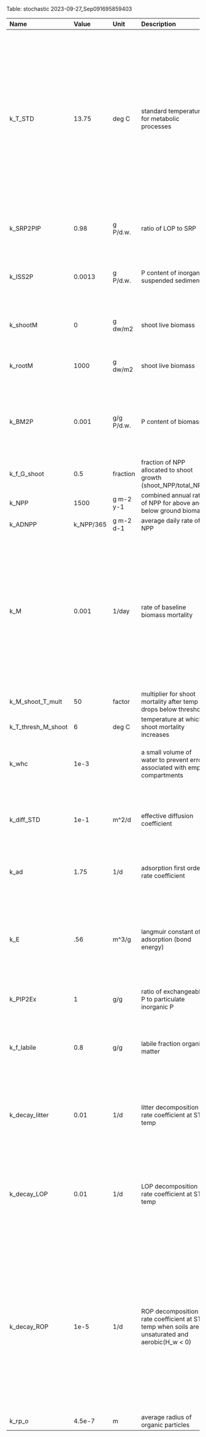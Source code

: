 Table: stochastic 2023-09-27_Sep091695859403

|Name               |Value     |Unit       |Description                                                                                    |Assumptions                                                                                                                                                                                                                                    |
|:------------------|:---------|:----------|:----------------------------------------------------------------------------------------------|:----------------------------------------------------------------------------------------------------------------------------------------------------------------------------------------------------------------------------------------------|
|k_T_STD            |13.75     |deg C      |standard temperature for metabolic processes                                                   |calibrated to make actual NPP match ANPPmax, since experiments were conducted under field conditions this parameter is equal to the (maximum daily average temp - minimum daily average temp)/2 + minimum daily average temp ~ 15 - 17 degrees |
|k_SRP2PIP          |0.98      |g P/d.w.   |ratio of LOP to SRP                                                                            |8.9e-1 for prindle, 1.42 for swamp rd, 6.2e-1 for union st                                                                                                                                                                                     |
|k_ISS2P            |0.0013    |g P/d.w.   |P content of inorganic suspended sediments                                                     |site data 0.002 for prindle rd, 0.0009 for union st, 0.00094 for swamp rd                                                                                                                                                                      |
|k_shootM           |0         |g dw/m2    |shoot live biomass                                                                             |need to set up a way to get this to vary based on start time                                                                                                                                                                                   |
|k_rootM            |1000      |g dw/m2    |shoot live biomass                                                                             |need to set up a way to get this to vary based on start time                                                                                                                                                                                   |
|k_BM2P             |0.001     |g/g P/d.w. |P content of biomass                                                                           |McJannet et al. 1996 .001 - 0.003; Morris & Bowden 1986 0.002; Wiegman Ch 2 data 0.001 to 0.003                                                                                                                                                |
|k_f_G_shoot        |0.5       |fraction   |fraction of NPP allocated to shoot growth (shoot_NPP/total_NPP)                                |Morris et al 1984 0.2 - 0.5                                                                                                                                                                                                                    |
|k_NPP              |1500      |g m-2 y-1  |combined annual rate of NPP for above and below ground biomass                                 |Morris et al. 1984 1000 to 4000                                                                                                                                                                                                                |
|k_ADNPP            |k_NPP/365 |g m-2 d-1  |average daily rate of NPP                                                                      |divide k_NPP by 365                                                                                                                                                                                                                            |
|k_M                |0.001     |1/day      |rate of baseline biomass mortality                                                             |calibrated to root mass ~1000 - 2000 g m-2 and peak shootM ~300-800 g m-2 at use 0.003 for k_ANPPmax = 3000, with guidance from Morris et al 1984 0.003 to 0.007; Marois & Mitsch 2016 0.0005 - 0.007                                          |
|k_M_shoot_T_mult   |50        |factor     |multiplier for shoot mortality after temp drops below threshold                                |calibrated to field observations                                                                                                                                                                                                               |
|k_T_thresh_M_shoot |6         |deg C      |temperature at which shoot mortality increases                                                 |calibrated to field observations                                                                                                                                                                                                               |
|k_whc              |1e-3      |           |a small volume of water to prevent errors associated with empty compartments                   |best guess based on fit of oven dry verses air dry moisture content                                                                                                                                                                            |
|k_diff_STD         |1e-1      |m^2/d      |effective diffusion coefficient                                                                |calibrated to intact core data; Marois & Mitsch 2016 calibrated value was 2e−5 m2 d−1                                                                                                                                                          |
|k_ad               |1.75      |1/d        |adsorption first order rate coefficient                                                        |Wang et al. 2003 1.75, Marois & Mitsch 2016 used                                                                                                                                                                                               |
|k_E                |.56       |m^3/g      |langmuir constant of adsorption (bond energy)                                                  |Calibrated to intact core data this value depends on what metric is used to define Ex_max, Wang et al. 2003 2.75 m3 kg-1                                                                                                                       |
|k_PIP2Ex           |1         |g/g        |ratio of exchangeable P to particulate inorganic P                                             |Wang et al. 2003 0.8                                                                                                                                                                                                                           |
|k_f_labile         |0.8       |g/g        |labile fraction organic matter                                                                 |Morris & Bowden 1986 refractory fraction of 0.2 k_f_LOM_OSS = k_f_labile # g/g                                                                                                                                                                 |
|k_decay_litter     |0.01      |1/d        |litter decomposition rate coefficient at STD temp                                              |Morris & Bowden, Wiegman Ch 3, # Longhi et al. 2008 k = ranged from 0.01 1/d to 0.0027 1/d                                                                                                                                                     |
|k_decay_LOP        |0.01      |1/d        |LOP decomposition rate coefficient at STD temp                                                 |Marois & Mitsch 2016 DOP rate is 0.01, while LPOP rate is 0.003, since we do not model DOP LOP decay should be between 0.001 - 0.01                                                                                                            |
|k_decay_ROP        |1e-5      |1/d        |ROP decomposition rate coefficient at STD temp when soils are unsaturated and aerobic(H_w < 0) |Morris & Bowden 1986 assume refractory OM does not decompose, however this is assuming saturated soils, so we assume that when H_w < 0 that ROP decomposes at between 1e-5 and 5e-5 based on value from Marois & Mitsch 2016 of 2.5e-5         |
|k_rp_o             |4.5e-7    |m          |average radius of organic particles                                                            |Marois & Mitsch 2016                                                                                                                                                                                                                           |
